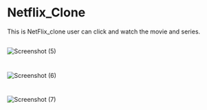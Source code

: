 # Netflix_Clone
This is NetFlix_clone user can click and watch the movie and series.
##
![Screenshot (5)](https://user-images.githubusercontent.com/79249131/123123305-5c94b600-d464-11eb-8df1-6fbe735863ad.png)
#
![Screenshot (6)](https://user-images.githubusercontent.com/79249131/123123703-aa112300-d464-11eb-8087-3c8d472b636a.png)
#
![Screenshot (7)](https://user-images.githubusercontent.com/79249131/123123731-b0070400-d464-11eb-84d1-bcffb72baab8.png)



